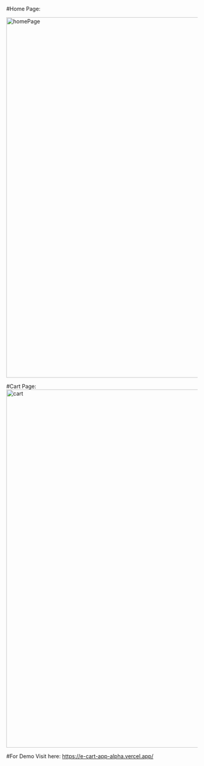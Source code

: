 #Home Page: 

<img width="947" alt="homePage" src="https://github.com/ravi-rautela/React-E-Cart-Application/assets/72198753/25660190-04e5-4441-9ffc-dad9a13627aa">

#Cart Page: 
<img width="941" alt="cart" src="https://github.com/ravi-rautela/React-E-Cart-Application/assets/72198753/14f36745-971e-4189-a0c9-904c4afeef07">

#For Demo Visit here: 
https://e-cart-app-alpha.vercel.app/
